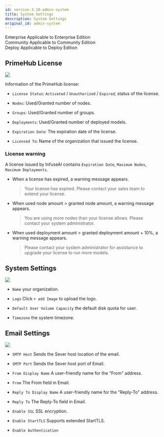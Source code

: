 ```yaml
---
id: version-3.10-admin-system
title: System Settings
description: System Settings
original_id: admin-system
---
```


<div class="label-sect">
  <div class="ee-only tooltip">Enterprise
    <span class="tooltiptext">Applicable to Enterprise Edition</span>
  </div>
  <div class="ce-only tooltip">Community
    <span class="tooltiptext">Applicable to Community Edition</span>
  </div>
  <div class="deploy-only tooltip">Deploy
    <span class="tooltiptext">Applicable to Deploy Edition</span>
  </div>
</div>

## PrimeHub License

![](assets/license_key_v310.png)

Information of the PrimeHub license:

+ `License Status`: `Activated` / `Unauthorized` / `Expired`; status of the license.

+ `Nodes`: Used/Granted number of nodes.

+ `Groups`: Used/Granted number of groups.

+ `Deployments`: Used/Granted number of deployed models.

+ `Expiration Date`: The expiration date of the license.

+ `Licensed To`: Name of the organization that issued the license.

### License warning

A license issued by InfuseAI contains `Expiration Date`, `Maximum Nodes`, `Maximum Deployments`.

+ When a license has expired, a warning message appears.

  >Your license has expired. Please contact your sales team to extend your license.

+ When used node amount > granted node amount, a warning message appears.

  > You are using more nodes than your license allows. Please contact your system administrator.

+ When used deployment amount > granted deployment amount + 10%, a warning message appears.

  >Please contact your system administrator for assistance to upgrade your license to run more models.

## System Settings

![](assets/system_1_v24.png)

+ `Name` your organization.

+ `Logo` Click `+ add Image` to upload the logo.

+ `Default User Volume Capacity` the default disk quota for user.

+ `Timezone` the system timezone.

## Email Settings

![](assets/system_2_v26.png)

+ `SMTP Host` Sends the Sever host location of the email.

+ `SMTP Port` Sends the Sever host port of Email.

+ `From Display Name` A user-friendly name for the "From" address.

+ `From` The From field in Email.

+ `Reply To Display Name` A user-friendly name for the "Reply-To" address.

+ `Reply To` The Reply-To field in Email.

+ `Enable SSL` SSL encryption.

+ `Enable StartTLS` Supports extended StartTLS.

+ `Enable Authentication`
